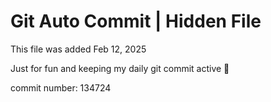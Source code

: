 # Git Auto Commit | Hidden File

This file was added Feb 12, 2025

Just for fun and keeping my daily git commit active 🤪

commit number: 134724
